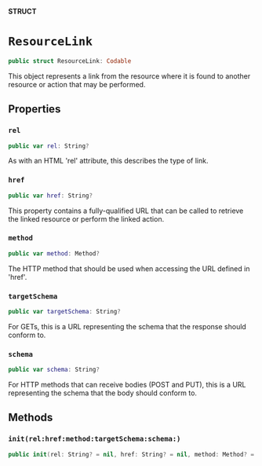 **STRUCT**

# `ResourceLink`

```swift
public struct ResourceLink: Codable
```

This object represents a link from the resource where it is found to another resource or action that may be performed.

## Properties
### `rel`

```swift
public var rel: String?
```

As with an HTML &#x27;rel&#x27; attribute, this describes the type of link.

### `href`

```swift
public var href: String?
```

This property contains a fully-qualified URL that can be called to retrieve the linked resource or perform the linked action.

### `method`

```swift
public var method: Method?
```

The HTTP method that should be used when accessing the URL defined in &#x27;href&#x27;.

### `targetSchema`

```swift
public var targetSchema: String?
```

For GETs, this is a URL representing the schema that the response should conform to.

### `schema`

```swift
public var schema: String?
```

For HTTP methods that can receive bodies (POST and PUT), this is a URL representing the schema that the body should conform to.

## Methods
### `init(rel:href:method:targetSchema:schema:)`

```swift
public init(rel: String? = nil, href: String? = nil, method: Method? = nil, targetSchema: String? = nil, schema: String? = nil)
```
